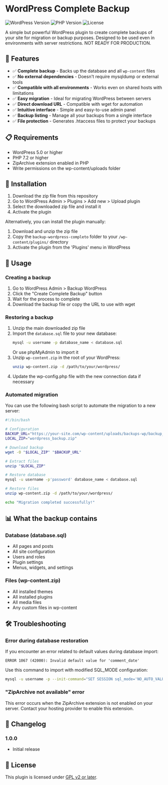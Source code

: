 # WordPress Complete Backup

![WordPress Version](https://img.shields.io/badge/WordPress-5.0%2B-blue)
![PHP Version](https://img.shields.io/badge/PHP-7.2%2B-green)
![License](https://img.shields.io/badge/License-GPL%20v2-orange)

A simple but powerful WordPress plugin to create complete backups of your site for migration or backup purposes. Designed to be used even in environments with server restrictions. NOT READY FOR PRODUCTION.

## 🌟 Features

- ✅ **Complete backup** - Backs up the database and all `wp-content` files
- ✅ **No external dependencies** - Doesn't require mysqldump or external tools
- ✅ **Compatible with all environments** - Works even on shared hosts with limitations
- ✅ **Easy migration** - Ideal for migrating WordPress between servers
- ✅ **Direct download URL** - Compatible with wget for automation
- ✅ **Intuitive interface** - Simple and easy-to-use admin panel
- ✅ **Backup listing** - Manage all your backups from a single interface
- ✅ **File protection** - Generates .htaccess files to protect your backups

## 📋 Requirements

- WordPress 5.0 or higher
- PHP 7.2 or higher
- ZipArchive extension enabled in PHP
- Write permissions on the wp-content/uploads folder

## 🚀 Installation

1. Download the zip file from this repository
2. Go to WordPress Admin > Plugins > Add new > Upload plugin
3. Select the downloaded zip file and install it
4. Activate the plugin

Alternatively, you can install the plugin manually:

1. Download and unzip the zip file
2. Copy the `backup-wordpress-completo` folder to your `/wp-content/plugins/` directory
3. Activate the plugin from the 'Plugins' menu in WordPress

## 📝 Usage

### Creating a backup

1. Go to WordPress Admin > Backup WordPress
2. Click the "Create Complete Backup" button
3. Wait for the process to complete
4. Download the backup file or copy the URL to use with wget

### Restoring a backup

1. Unzip the main downloaded zip file
2. Import the `database.sql` file to your new database:
   ```bash
   mysql -u username -p database_name < database.sql
   ```
   Or use phpMyAdmin to import it
3. Unzip `wp-content.zip` in the root of your WordPress:
   ```bash
   unzip wp-content.zip -d /path/to/your/wordpress/
   ```
4. Update the wp-config.php file with the new connection data if necessary

### Automated migration

You can use the following bash script to automate the migration to a new server:

```bash
#!/bin/bash

# Configuration
BACKUP_URL="https://your-site.com/wp-content/uploads/backups-wp/backup_completo_YYYYMMDD_HHMMSS.zip"
LOCAL_ZIP="wordpress_backup.zip"

# Download backup
wget -O "$LOCAL_ZIP" "$BACKUP_URL"

# Extract files
unzip "$LOCAL_ZIP"

# Restore database
mysql -u username -p'password' database_name < database.sql

# Restore files
unzip wp-content.zip -d /path/to/your/wordpress/

echo "Migration completed successfully!"
```

## 📊 What the backup contains

### Database (database.sql)

- All pages and posts
- All site configuration
- Users and roles
- Plugin settings
- Menus, widgets, and settings

### Files (wp-content.zip)

- All installed themes
- All installed plugins
- All media files
- Any custom files in wp-content

## 🛠️ Troubleshooting

### Error during database restoration

If you encounter an error related to default values during database import:

```
ERROR 1067 (42000): Invalid default value for 'comment_date'
```

Use this command to import with modified SQL_MODE configuration:

```bash
mysql -u username -p --init-command="SET SESSION sql_mode='NO_AUTO_VALUE_ON_ZERO';" database < database.sql
```

### "ZipArchive not available" error

This error occurs when the ZipArchive extension is not enabled on your server. Contact your hosting provider to enable this extension.

## 🔄 Changelog

### 1.0.0

- Initial release

## 📜 License

This plugin is licensed under [GPL v2 or later](https://www.gnu.org/licenses/gpl-2.0.html).